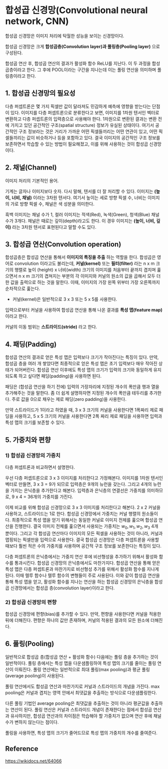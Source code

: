# 합성곱 신경망(Convolutional neural network, CNN)
합성곱 신경망은 이미지 처리에 탁월한 성능을 보이는 신경망이다.

합성곱 신경망은 크게 **합성곱층(Convolution layer)과 풀링층(Pooling layer)** 으로 구성된다.

합성곱 연산 후, 합성곱 연산의 결과가 활성화 함수 ReLU를 지난다. 이 두 과정을 합성곱층이라고 한다. 그 후에 POOL이라는 구간을 지나는데 이는 풀링 연산을 의미하며 풀링층이라고 한다.


## 1. 합성곱 신경망의 필요성
다층 퍼셉트론은 몇 가지 픽셀만 값이 달라져도 민감하게 예측에 영향을 받는다는 단점이 있다. 이미지를 다층 퍼셉트론으로 분류한다고 보면, 이미지를 1차원 텐서인 벡터로 변환하고 다층 퍼셉트론의 입력층으로 사용해야 한다. 1차원으로 변환된 결과는 변환 전에 가지고 있던 공간적인 구조(spatial structure) 정보가 유실된 상태이다. 여기서 공간적인 구조 정보라는 것은 거리가 가까운 어떤 픽셀들끼리는 어떤 연관이 있고, 어떤 픽셀들끼리는 값이 비슷하거나 등을 포함하고 있다. 결국 이미지의 공간적인 구조 정보를 보존하면서 학습할 수 있는 방법이 필요해졌고, 이를 위해 사용하는 것이 합성곱 신경망이다.


## 2. 채널(Channel)
이미지 처리의 기본적인 용어.

기계는 글자나 이미지보다 숫자. 다시 말해, 텐서를 더 잘 처리할 수 있다. 이미지는 **(높이, 너비, 채널)** 이라는 3차원 텐서다. 여기서 높이는 세로 방향 픽셀 수, 너비는 이미지의 가로 방향 픽셀 수, 채널은 색 성분을 의미한다.

흑백 이미지는 채널 수가 1, 컬러 이미지는 적색(Red), 녹색(Green), 청색(Blue) 채널 수가 3개다. 채널은 때로는 깊이(depth)라고도 한다. 이 경우 이미지는 **(높이, 너비, 깊이)** 라는 3차원 텐서로 표현된다고 말할 수도 있다.


## 3. 합성곱 연산(Convolution operation)
합성곱층은 합성곱 연산을 통해서 **이미지의 특징을 추출** 하는 역할을 한다. 합성곱은 영어로 convolution 이라고도 불리는데, **커널(kernel)** 또는 **필터(filter)** 라는 n x m 크기의 행렬로 높이 (height) x 너비(width) 크기의 이미지를 처음부터 끝까지 겹치며 훑으면서 n x m 크기의 겹쳐지는 부분의 각 이미지와 커널의 원소의 값을 곱해서 모두 더한 값을 출력으로 하는 것을 말한다. 이때, 이미지의 가장 왼쪽 위부터 가장 오른쪽까지 순차적으로 훑는다.

- 커널(kernel)은 일반적으로 3 x 3 또는 5 x 5를 사용한다.

입력으로부터 커널을 사용하여 합성곱 연산을 통해 나온 결과를 **특성 맵(feature map)** 이라고 한다.

커널의 이동 범위는 **스트라이드(stride)** 라고 한다.


## 4. 패딩(Padding)
합성곱 연산의 결과로 얻은 특성 맵은 입력보다 크기가 작아진다는 특징이 있다. 만약, 합성곱 층을 여러 개 쌓았다면 최종적으로 얻은 특성 맵은 초기 입력보다 매우 작아진 상태가 되어버린다. 합성곱 연산 이후에도 특성 맵의 크기가 입력의 크기와 동일하게 유지되도록 하고 싶다면 패딩(padding)을 사용하면 된다.

패딩은 (합성곱 연산을 하기 전에) 입력의 가장자리에 지정된 개수의 폭만큼 행과 열을 추가해주는 것을 말한다. 좀 더 쉽게 설명하자면 지정된 개수의 폭만큼 테두리를 추가한다. 주로 값을 0으로 채우는 제로 패딩(zero padding)을 사용한다.

만약 스트라이드가 1이라고 하였을 때, 3 x 3 크기의 커널을 사용한다면 1폭짜리 제로 패딩을 사용하고, 5 x 5 크기의 커널을 사용한다면 2폭 짜리 제로 패딩을 사용하면 입력과 특성 맵의 크기를 보존할 수 있다.


## 5. 가중치와 편향
### 1) 합성곱 신경망의 가중치
다층 퍼셉트론과 비교하면서 설명한다.

우선 다층 퍼셉트론으로 3 x 3 이미지를 처리한다고 가정해본다. 이미지를 1차원 텐서인 벡터로 만들면, 3 x 3 = 9가 되므로 입력층은 9개의 뉴런을 갖는다. 그리고 4개의 뉴런을 가지는 은닉층을 추가한다고 해본다. 입력층과 은닉층의 연결선은 가중치를 의미하므로, 9 x 4 = 36개의 가중치를 가진다.

이제 비교를 위해 합성곱 신경망으로 3 x 3 이미지를 처리한다고 해본다. 2 x 2 커널을 사용하고, 스트라이드는 1로 한다. 합성곱 신경망에서 가중치는 커널 행렬의 원소들이다. 최종적으로 특성 맵을 얻기 위해서는 동일한 커널로 이미지 전체를 훑으며 합성곱 연산을 진행한다. 결국 이미지 전체를 훑으면서 사용되는 가중치는 $w_0, w_1, w_2, w_3$ 4개 뿐이다. 그리고 각 합성곱 연산마다 이미지의 모든 픽셀을 사용하는 것이 아니라, 커널과 맵핑되는 픽셀만을 입력으로 사용한다. 결국 합성곱 신경망은 다층 퍼셉트론을 사용할 때보다 훨씬 적은 수의 가중치를 사용하며 공간적 구조 정보를 보존한다는 특징이 있다.

다층 퍼셉트론의 은닉층에서는 가중치 연산 후에 비선형성을 추가하기 위해서 활성화 함수를 통과시킨다. 합성곱 신경망의 은닉층에서도 마찬가지다. 합성곱 연산을 통해 얻은 특성 맵은 다층 퍼셉트론과 마찬가지로 비선형성 추가를 위해서 활성화 함수를 지나게 된다. 이때 렐루 함수나 렐루 함수의 변형들이 주로 사용된다. 이와 같이 합성곱 연산을 통해 특성 맵을 얻고, 활성화 함수를 지나는 연산을 하는 합성곱 신경망의 은닉층을 합성곱 신경망에서는 합성곱 층(convolution layer)이라고 한다.

### 2) 합성곱 신경망의 편향
합성곱 신경망에 편향(bias)를 추가할 수 있다. 만약, 편향을 사용한다면 커널을 적용한 뒤에 더해진다. 편향은 하나의 값만 존재하며, 커널의 적용된 결과의 모든 원소에 더해진다.


## 6. 풀링(Pooling)
일반적으로 합성곱 층(합성곱 연산 + 활성화 함수) 다음에는 풀링 층을 추가하는 것이 일반적이다. 풀링 층에서는 특성 맵을 다운샘플링하여 특성 맵의 크기를 줄이는 풀링 연산이 이뤄진다. 풀링 연산에는 일반적으로 최대 풀링(max pooling)과 평균 풀링(average pooling)이 사용된다.

풀링 연산에서도 합성곱 연산과 마찬가지로 커널과 스트라이드의 개념을 가진다. max pooling은 커널과 겹치는 영역 안에서 최댓값을 추출하는 방식으로 다운샘플링한다.

다른 풀링 기법인 average pooling은 최댓값을 추출하는 것이 아니라 평균값을 추출하는 연산이 된다. 풀링 연산은 커널과 스트라이드 개념이 존재한다는 점에서 합성곱 연산과 유사하지만, 합성곱 연산과의 차이점은 학습해야 할 가중치가 없으며 연산 후에 채널 수가 변하지 않는다는 점이다.

풀링을 사용하면, 특성 맵의 크기가 줄어드므로 특성 맵의 가중치의 개수를 줄여준다.


## Reference
https://wikidocs.net/64066
